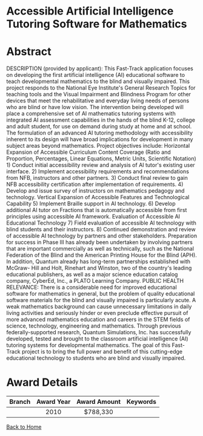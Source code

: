 
Accessible Artificial Intelligence Tutoring Software for Mathematics
====================================================================

# Abstract


DESCRIPTION (provided by applicant): This Fast-Track application focuses on developing the first artificial intelligence (AI) educational software to teach developmental mathematics to the blind and visually impaired. This project responds to the National Eye Institute's General Research Topics for  teaching tools  and the Visual Impairment and Blindness Program for  other devices that meet the rehabilitative and everyday living needs of persons who are blind or have low vision.  The intervention being developed will place a comprehensive set of AI mathematics tutoring systems with integrated AI assessment capabilities in the hands of the blind K-12, college and adult student, for use on demand during study at home and at school. The formulation of an advanced AI tutoring methodology with accessibility inherent to its design will have broad implications for development in many subject areas beyond mathematics. Project objectives include: Horizontal Expansion of Accessible Curriculum Content Coverage (Ratio and Proportion, Percentages, Linear Equations, Metric Units, Scientific Notation) 1) Conduct initial accessibility review and analysis of AI tutor's existing user interface. 2) Implement accessibility requirements and recommendations from NFB, instructors and other partners. 3) Conduct final review to gain NFB accessibility certification after implementation of requirements. 4) Develop and issue survey of instructors on mathematics pedagogy and technology. Vertical Expansion of Accessible Features and Technological Capability 5) Implement Braille support in AI technology. 6) Develop additional AI tutor on Fractions that is automatically accessible from first principles using accessible AI framework. Evaluation of Accessible AI Educational Technology 7) Field evaluation of accessible AI technology with blind students and their instructors. 8) Continued demonstration and review of accessible AI technology by partners and other stakeholders. Preparation for success in Phase III has already been undertaken by involving partners that are important commercially as well as technically, such as the National Federation of the Blind and the American Printing House for the Blind (APH). In addition, Quantum already has long-term partnerships established with McGraw- Hill and Holt, Rinehart and Winston, two of the country's leading educational publishers, as well as a major science education catalog company, CyberEd, Inc., a PLATO Learning Company. PUBLIC HEALTH RELEVANCE: There is a considerable need for improved educational software for mathematics in general, but the problem of quality educational software materials for the blind and visually impaired is particularly acute. A weak mathematics background can cause unnecessary limitations in daily living activities and seriously hinder or even preclude effective pursuit of more advanced mathematics education and careers in the STEM fields of science, technology, engineering and mathematics. Through previous federally-supported research, Quantum Simulations, Inc. has successfully developed, tested and brought to the classroom artificial intelligence (AI) tutoring systems for developmental mathematics. The goal of this Fast-Track project is to bring the full power and benefit of this cutting-edge educational technology to students who are blind and visually impaired.  

# Award Details

|Branch|Award Year|Award Amount|Keywords|
| :---: | :---: | :---: | :---: |
||2010|$788,330||
  
  


[Back to Home](https://github.com/chrischow/dod_sbir_awards/CC/#1254)